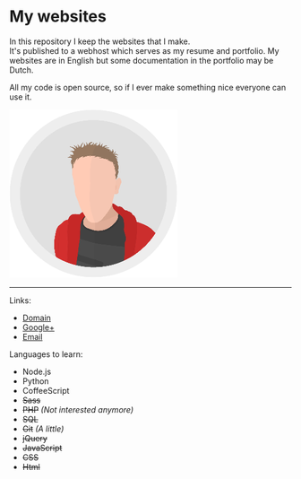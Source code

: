 # My websites

In this repository I keep the websites that I make.  
It's published to a webhost which serves as my resume and portfolio.
My websites are in English but some documentation in the portfolio may be Dutch.

All my code is open source, so if I ever make something nice everyone can use it.

![My personal logo](index\assets\images\other\logo.png)

----

Links:

-   [Domain](lukaas33.com)
-   [Google+](https://plus.google.com/u/0/+LucasvanOsenbruggen)
-   [Email](mailto:lukaas9000@gmail.com)

Languages to learn:

-   Node.js
-   Python
-   CoffeeScript
-   ~~Sass~~
-   ~~PHP~~ _(Not interested anymore)_
-   ~~SQL~~
-   ~~Git~~ _(A little)_
-   ~~jQuery~~
-   ~~JavaScript~~
-   ~~CSS~~
-   ~~Html~~
